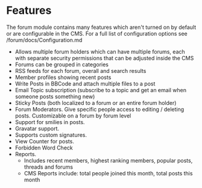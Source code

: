 Features
================================

The forum module contains many features which aren't turned on by default or are configurable in the CMS. For a full list of configuration
options see /forum/docs/Configuration.md

* Allows multiple forum holders which can have multiple forums, each with separate security permissions that can be adjusted inside the CMS
* Forums can be grouped in categories
* RSS feeds for each forum, overall and search results
* Member profiles showing recent posts
* Write Posts in BBCode and attach multiple files to a post
* Email Topic subscription (subscribe to a topic and get an email when someone posts something new)
* Sticky Posts (both localized to a forum or an entire forum holder)
* Forum Moderators. Give specific people access to editing / deleting posts. Customizable on a forum by forum level
* Support for smilies in posts.
* Gravatar support. 
* Supports custom signatures.
* View Counter for posts.
* Forbidden Word Check
* Reports. 
	- Includes recent members, highest ranking members, popular posts, threads and forums
	- CMS Reports include: total people joined this month, total posts this month
